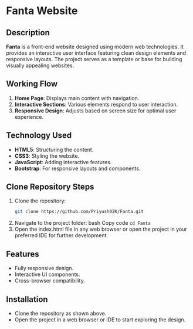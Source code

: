 # Fanta Website

## Description
**Fanta** is a front-end website designed using modern web technologies. It provides an interactive user interface featuring clean design elements and responsive layouts. The project serves as a template or base for building visually appealing websites.

## Working Flow
1. **Home Page**: Displays main content with navigation.
2. **Interactive Sections**: Various elements respond to user interaction.
3. **Responsive Design**: Adjusts based on screen size for optimal user experience.

## Technology Used
- **HTML5**: Structuring the content.
- **CSS3**: Styling the website.
- **JavaScript**: Adding interactive features.
- **Bootstrap**: For responsive layouts and components.

## Clone Repository Steps
1. Clone the repository:
   ```bash
   git clone https://github.com/Priyush02K/Fanta.git
   
2. Navigate to the project folder:
bash
Copy code
```cd Fanta```
3. Open the index.html file in any web browser or open the project in your preferred IDE for further development.

## Features
- Fully responsive design.
- Interactive UI components.
- Cross-browser compatibility.

## Installation
- Clone the repository as shown above.
- Open the project in a web browser or IDE to start exploring the design.

